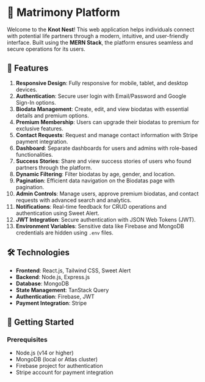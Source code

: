 # 💍 Matrimony Platform  

Welcome to the **Knot Nest**! This web application helps individuals connect with potential life partners through a modern, intuitive, and user-friendly interface. Built using the **MERN Stack**, the platform ensures seamless and secure operations for its users.  

## 🌟 Features  

1. **Responsive Design**: Fully responsive for mobile, tablet, and desktop devices.
2. **Authentication**: Secure user login with Email/Password and Google Sign-In options.
3. **Biodata Management**: Create, edit, and view biodatas with essential details and premium options.
4. **Premium Membership**: Users can upgrade their biodatas to premium for exclusive features.
5. **Contact Requests**: Request and manage contact information with Stripe payment integration.
6. **Dashboard**: Separate dashboards for users and admins with role-based functionalities.
7. **Success Stories**: Share and view success stories of users who found partners through the platform.
8. **Dynamic Filtering**: Filter biodatas by age, gender, and location.
9. **Pagination**: Efficient data navigation on the Biodatas page with pagination.
10. **Admin Controls**: Manage users, approve premium biodatas, and contact requests with advanced search and analytics.
11. **Notifications**: Real-time feedback for CRUD operations and authentication using Sweet Alert.
12. **JWT Integration**: Secure authentication with JSON Web Tokens (JWT).
13. **Environment Variables**: Sensitive data like Firebase and MongoDB credentials are hidden using `.env` files.

## 🛠️ Technologies  

- **Frontend**: React.js, Tailwind CSS, Sweet Alert  
- **Backend**: Node.js, Express.js  
- **Database**: MongoDB  
- **State Management**: TanStack Query  
- **Authentication**: Firebase, JWT  
- **Payment Integration**: Stripe  

## 🚀 Getting Started  

### Prerequisites  

- Node.js (v14 or higher)  
- MongoDB (local or Atlas cluster)  
- Firebase project for authentication  
- Stripe account for payment integration  

